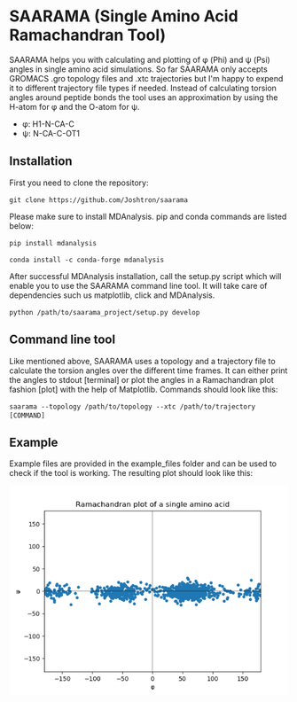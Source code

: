 # SAARAMA (Single Amino Acid Ramachandran Tool)

SAARAMA helps you with calculating and plotting of φ (Phi) and ψ (Psi) angles in single amino acid simulations. So far SAARAMA 
only accepts GROMACS .gro topology files and .xtc trajectories but I'm happy to expend it to different trajectory file types
if needed. Instead of calculating torsion angles around peptide bonds the tool uses an approximation by using the H-atom for
φ and the O-atom for ψ. 

* φ: H1-N-CA-C
* ψ: N-CA-C-OT1

## Installation

First you need to clone the repository:

```
git clone https://github.com/Joshtron/saarama
```

Please make sure to install MDAnalysis. pip and conda commands are listed below:

```
pip install mdanalysis
```

```
conda install -c conda-forge mdanalysis
```

After successful MDAnalysis installation, call the setup.py script which will enable you to use the SAARAMA command line 
tool. It will take care of dependencies such us matplotlib, click and MDAnalysis.

```
python /path/to/saarama_project/setup.py develop
```

## Command line tool

Like mentioned above, SAARAMA uses a topology and a trajectory file to calculate the torsion angles over the different time 
frames. It can either print the angles to stdout [terminal] or plot the angles in a Ramachandran plot fashion [plot] with 
the help of Matplotlib. Commands should look like this:

```
saarama --topology /path/to/topology --xtc /path/to/trajectory [COMMAND]
```

## Example

Example files are provided in the example_files folder and can be used to check if the tool is working. The resulting plot
should look like this:

![](https://github.com/Joshtron/saarama/blob/master/saarama_project/example_plot.png)
